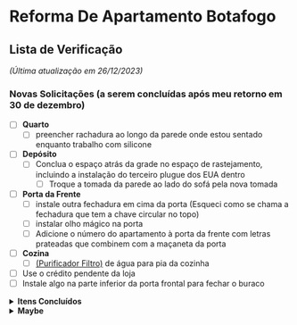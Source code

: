 # Reforma De Apartamento Botafogo

## Lista de Verificação 
_(Última atualização em 26/12/2023)_

### Novas Solicitações (a serem concluídas após meu retorno em 30 de dezembro)

- [ ] **Quarto**
  - [ ] preencher rachadura ao longo da parede onde estou sentado enquanto trabalho com silicone
- [ ] **Depósito**
  - [ ] Conclua o espaço atrás da grade no espaço de rastejamento, incluindo a instalação do terceiro plugue dos EUA dentro
    - [ ] Troque a tomada da parede ao lado do sofá pela nova tomada 
- [ ] **Porta da Frente**
  - [ ] instale outra fechadura em cima da porta (Esqueci como se chama a fechadura que tem a chave circular no topo)
  - [ ] instalar olho mágico na porta
  - [ ] Adicione o número do apartamento à porta da frente com letras prateadas que combinem com a maçaneta da porta
- [ ] **Cozina**
  - [ ] [(Purificador Filtro)](https://produto.mercadolivre.com.br/MLB-2188131104-purificador-filtro-lorenzetti-agua-loren-9-34-ponto-de-uso-_JM?matt_tool=94929336&matt_word=&matt_source=google&matt_campaign_id=14302215567&matt_ad_group_id=134553709588&matt_match_type=&matt_network=g&matt_device=m&matt_creative=539425529500&matt_keyword=&matt_ad_position=&matt_ad_type=pla&matt_merchant_id=662573892&matt_product_id=MLB2188131104&matt_product_partition_id=1799822200469&matt_target_id=pla-1799822200469&gclid=CjwKCAjw9pGjBhB-EiwAa5jl3H5X_N3VA9_NYMbdrG9EOFN0C9YO45SlxMGjqgz3fetvZKkVIFUcMhoCNnsQAvD_BwE) de água para pia da cozinha

- [ ] Use o crédito pendente da loja
- [ ] Instale algo na parte inferior da porta frontal para fechar o buraco

<details>
  <summary><b>Itens Concluídos</b></summary><br>

- [x] **Marceneiro (Pago integralmente)**
  - [x] Corrija a oscilação na mesa de trabalho personalizada
  - [x] Porta da Frente
    - [x] Corrigir imperfeições
    - [x] Verniz entre madeira ripada
  - [x] Cria uma mesa de centro personalizada
- [x] **Cozina**
  - [x] Instale luzes LED embaixo dos prateleiras
  - [x] Feche esta janela até a metade.
  - [x] Lave a parte externa da janela. A faxineira não consegue alcançá-lo.
- [x] **Pintar**
  - [x] Pintar e selar a parte superior de todas as portas
  - [x] Pintar a parede embaixo da TV
  - [x] pintar a moldura da porta do quarto
- [x] **Porta da Frente**
  - [x] Preencha o buraco acima da porta do lado de fora do apartamento 
  - [x] Vede a porta da frente fora do apartamento usando silicone ou outro material
  - [x] substitua esta peça lascada por uma peça branca como falamos
  - [x] Adicione óleo nas dobradiças da porta da frente para que ela não chie ao abrir
  - [x] Preencha o espaço entre a madeira da porta da frente e o tempo no lado inferior direito.
- [x] **Quarto**
  - [x] Instale luzes LED no armário
  - [x] Corrija o alinhamento da cabeceira
  - [x] Repare o telhado, conserte vazamentos e remova todas as manchas de água
- [x] **Banheiros**
  - [x] O ventilador do chuveiro está caindo e ficando mais barulhento. conserte isso
  - [x] Instale tampas de vaso sanitário que fechem devagar

</details>

<details>
  <summary><b>Maybe</b></summary><br>

  - [ ] Cut a larger hole for the sink???

</details>

